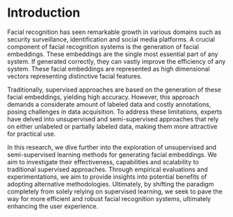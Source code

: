 # Introduction

Facial recognition has seen remarkable growth in various domains such as
security surveillance, identification and social media platforms. A
crucial component of facial recognition systems is the generation of
facial embeddings. These embeddings are the single most essential part
of any system. If generated correctly, they can vastly improve the
efficiency of any system. These facial embeddings are represented as
high dimensional vectors representing distinctive facial features.

Traditionally, supervised approaches are based on the generation of
these facial embeddings, yielding high accuracy. However, this approach
demands a considerate amount of labeled data and costly annotations,
posing challenges in data acquisition. To address these limitations,
experts have delved into unsupervised and semi-supervised approaches
that rely on either unlabeled or partially labeled data, making them
more attractive for practical use.

In this research, we dive further into the exploration of
unsupervised and semi-supervised learning methods for generating facial
embeddings. We aim to investigate their effectiveness, capabilities and
scalability to traditional supervised approaches. Through empirical
evaluations and experimentations, we aim to provide insights into
potential benefits of adopting alternative methodologies. Ultimately, by
shifting the paradigm completely from solely relying on supervised
learning, we seek to pave the way for more efficient and robust facial
recognition systems, ultimately enhancing the user experience.
